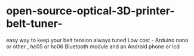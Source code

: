 # open-source-optical-3D-printer-belt-tuner-
easy way to keep your belt tension always tuned
Low cost - Arduino nano or other , hc05 or hc06 Bluetooth module and an Android phone or lcd
